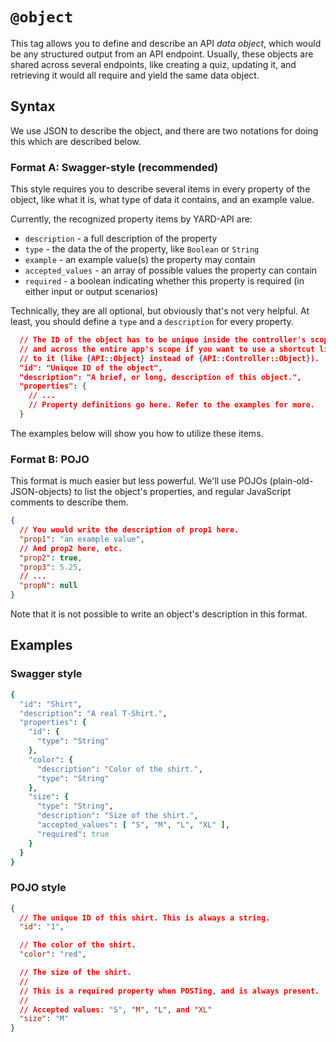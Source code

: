 # `@object`

This tag allows you to define and describe an API _data object_, which would be any structured output from an API endpoint. Usually, these objects are shared across several endpoints, like creating a quiz, updating it, and retrieving it would all require and yield the same data object.

## Syntax

We use JSON to describe the object, and there are two notations for doing this which are described below.

### Format A: Swagger-style (recommended)

This style requires you to describe several items in every property of the object, like what it is, what type of data it contains, and an example value.

Currently, the recognized property items by YARD-API are:

- `description` - a full description of the property
- `type` - the data the of the property, like `Boolean` or `String`
- `example` - an example value(s) the property may contain
- `accepted_values` - an array of possible values the property can contain
- `required` - a boolean indicating whether this property is required (in either input or output scenarios)

Technically, they are all optional, but obviously that's not very helpful. At least, you should define a `type` and a `description` for every property.

```json
  // The ID of the object has to be unique inside the controller's scope,
  // and across the entire app's scope if you want to use a shortcut link
  // to it (like {API::Object} instead of {API::Controller::Object}).
  "id": "Unique ID of the object",
  "description": "A brief, or long, description of this object.",
  "properties": {
    // ...
    // Property definitions go here. Refer to the examples for more.
  }
```

The examples below will show you how to utilize these items.

### Format B: POJO

This format is much easier but less powerful. We'll use POJOs (plain-old-JSON-objects) to list the object's properties, and regular JavaScript comments to describe them.

```json
{
  // You would write the description of prop1 here.
  "prop1": "an example value",
  // And prop2 here, etc.
  "prop2": true,
  "prop3": 5.25,
  // ...
  "propN": null
}
```

Note that it is not possible to write an object's description in this format.

## Examples

### Swagger style

```ruby
{
  "id": "Shirt",
  "description": "A real T-Shirt.",
  "properties": {
    "id": {
      "type": "String"
    },
    "color": {
      "description": "Color of the shirt.",
      "type": "String"
    },
    "size": {
      "type": "String",
      "description": "Size of the shirt.",
      "accepted_values": [ "S", "M", "L", "XL" ],
      "required": true
    }
  }
}
```

### POJO style

```json
{
  // The unique ID of this shirt. This is always a string.
  "id": "1",

  // The color of the shirt.
  "color": "red",

  // The size of the shirt.
  // 
  // This is a required property when POSTing, and is always present.
  // 
  // Accepted values: "S", "M", "L", and "XL"
  "size": "M"
}
```